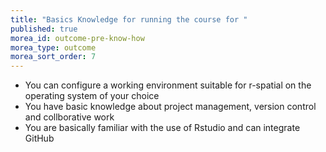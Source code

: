```yaml
---
title: "Basics Knowledge for running the course for "
published: true
morea_id: outcome-pre-know-how
morea_type: outcome
morea_sort_order: 7
---
```


* You can configure a working environment suitable for r-spatial on the operating system of your choice
* You have basic knowledge about project management, version control and collborative work
* You are basically familiar with the use of Rstudio and can integrate GitHub
